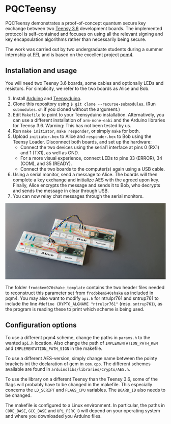 # PQCTeensy
PQCTeensy demonstrates a proof-of-concept quantum secure key exchange between two
[Teensy 3.6](https://www.pjrc.com/store/teensy36.html) development boards. The
implemented protocol is self-contained and focuses on using all the relevant signing
and key encapsulation algorithms rather than necessarily being secure.

The work was carried out by two undergraduate students during a summer internship at
[FFI](https://www.ffi.no/en), and is based on the excellent project
[pqm4](https://github.com/mupq/pqm4).

## Installation and usage
You will need two Teensy 3.6 boards, some cables and optionally LEDs and resistors.
For simplicity, we refer to the two boards as Alice and Bob.

1. Install [Arduino](https://www.arduino.cc/en/Main/Software) and [Teensyduino](https://www.pjrc.com/teensy/td_download.html).
2. Clone this repository using `$ git clone --recurse-submodules`. (Run `submodules.sh` if you cloned without the argument.)
3. Edit `Makefile` to point to your Teensyduino installation. Alternatively, you can use a different installation of `arm-none-eabi` and the Arduino libraries for Teensy 3.6. Warning: This has not been tested by us.
4. Run `make initiator`, `make responder`, or simply `make` for both.
5. Upload `initiator.hex` to Alice and `responder.hex` to Bob using the Teensy Loader. Disconnect both boards, and set up the hardware:
   * Connect the two devices using the serial1 interface at pins 0 (RX1) and 1 (TX1), as well as GND.
   * For a more visual experience, connect LEDs to pins 33 (ERROR), 34 (COM), and 35 (READY).
   * Connect the two boards to the computer(s) again using a USB cable.
6. Using a serial monitor, send a message to Alice. The boards will then complete a key exchange and initialize AES with the agreed upon key. Finally, Alice encrypts the message and sends it to Bob, who decrypts and sends the message in clear through USB.
7. You can now relay chat messages through the serial monitors.

![Two Teensy 3.6 set up in accordance to the above descrption](alice_and_bob.jpg "Alice and Bob")

The folder `frodokem976shake_template` contains the two header files needed to
reconstruct this parameter set from `frodokem640shake` as included in pqm4. You
may also want to modify `api.h` for ntrulpr761 and sntrup761 to include the line
`#define CRYPTO_ALGNAME "ntrulpr761"` (resp. `sntrup761`), as the program is
reading these to print which scheme is being used.

## Configuration options
To use a different pqm4 scheme, change the paths in `params.h` to the wanted
`api.h` location. Also change the path of `IMPLEMENTATION_PATH_KEM` and
`IMPLEMENTATION_PATH_SIGN` in the makefile.

To use a different AES-version, simply change name between the pointy brackets
int the declaration of gcm in `com.cpp`. The different
schemes available are found in `arduinolibs/libraries/Crypto/AES.h`.

To use the library on a different Teensy than the Teensy 3.6, some of the
flags will probably have to be changed in the makefile. This especially concerns
the `LD_SCRIPT` and `FLAGS_CPU` variables. The `BOARD_ID` also needs to be changed.

The makefile is configured to a Linux environment. In particular, the paths in
`CORE_BASE`, `GCC_BASE` and `UPL_PJRC_B` will depend on your operating system and
where you downloaded you Arduino files.
